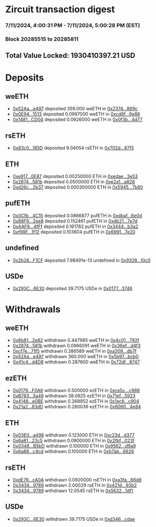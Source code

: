 # Zircuit transaction digest
### 7/11/2024, 4:00:31 PM - 7/11/2024, 5:00:28 PM (EST)
### Block 20285515 to 20285811

## Total Value Locked: 1930410397.21 USD

# Deposits
## weETH
- [0x52Aa...e497](https://etherscan.io/address/0x52Aa899454998Be5b000Ad077a46Bbe360F4e497) deposited 359.000 weETH in [0x2374...869c](https://etherscan.io/tx/0x52Aa899454998Be5b000Ad077a46Bbe360F4e497)
- [0x0E94...1513](https://etherscan.io/address/0x0E94bAEbbC1Eb3de1391f02a8AFCb4fF8A761513) deposited 0.0997000 weETH in [0xcd8f...9e88](https://etherscan.io/tx/0x0E94bAEbbC1Eb3de1391f02a8AFCb4fF8A761513)
- [0x1481...CD04](https://etherscan.io/address/0x14815EFE85e0E9348c3422B98F2330946b48CD04) deposited 0.0926000 weETH in [0x0f3b...4d77](https://etherscan.io/tx/0x14815EFE85e0E9348c3422B98F2330946b48CD04)
## rsETH
- [0x83c0...185D](https://etherscan.io/address/0x83c0904FBB0Ac23727923f8356876524C6a8185D) deposited 9.04054 rsETH in [0x702d...87f5](https://etherscan.io/tx/0x83c0904FBB0Ac23727923f8356876524C6a8185D)
## ETH
- [0xe917...0E87](https://etherscan.io/address/0xe917e3e5B8ba8c6520a24d70a373Efa4B7290E87) deposited 0.00250000 ETH in [0xedae...3e53](https://etherscan.io/tx/0xe917e3e5B8ba8c6520a24d70a373Efa4B7290E87)
- [0x2874...581b](https://etherscan.io/address/0x28743BDa26D74Bd08561aF79A4665758f17d581b) deposited 0.0500000 ETH in [0xe2a1...a826](https://etherscan.io/tx/0x28743BDa26D74Bd08561aF79A4665758f17d581b)
- [0xd26c...2b37](https://etherscan.io/address/0xd26cb6556DabfECbdf739527643cCFAd94522b37) deposited 0.000300000 ETH in [0x5945...7b60](https://etherscan.io/tx/0xd26cb6556DabfECbdf739527643cCFAd94522b37)
## pufETH
- [0x0Cfb...4C15](https://etherscan.io/address/0x0Cfb3F2212C2e886CCA987Bec6c620999ba44C15) deposited 0.0866877 pufETH in [0xdbaf...6e0d](https://etherscan.io/tx/0x0Cfb3F2212C2e886CCA987Bec6c620999ba44C15)
- [0x88F6...2ee8](https://etherscan.io/address/0x88F6A32ED93C7695Ed31De17A009503782132ee8) deposited 0.152461 pufETH in [0xdb21...7e7d](https://etherscan.io/tx/0x88F6A32ED93C7695Ed31De17A009503782132ee8)
- [0xAAF8...4fFf](https://etherscan.io/address/0xAAF83F61aea00DA4Ea23b8FD5E3405b94F0f4fFf) deposited 0.161782 pufETH in [0x3444...b3a2](https://etherscan.io/tx/0xAAF83F61aea00DA4Ea23b8FD5E3405b94F0f4fFf)
- [0xf98F...1f12](https://etherscan.io/address/0xf98F42Ef3Ad46Dd55A7c79e7B59385cEe3dA1f12) deposited 0.103604 pufETH in [0x6991...7e20](https://etherscan.io/tx/0xf98F42Ef3Ad46Dd55A7c79e7B59385cEe3dA1f12)
## undefined
- [0x2b28...F1CF](https://etherscan.io/address/0x2b28fE276e97F4467c0D7004162BB1812eCbF1CF) deposited 7.98491e-13 undefined in [0x9328...10c0](https://etherscan.io/tx/0x2b28fE276e97F4467c0D7004162BB1812eCbF1CF)
## USDe
- [0x293C...6E30](https://etherscan.io/address/0x293C6937D8D82e05B01335F7B33FBA0c8e256E30) deposited 39.7175 USDe in [0x0177...3746](https://etherscan.io/tx/0x293C6937D8D82e05B01335F7B33FBA0c8e256E30)
# Withdrawals
## weETH
- [0x6b81...2e82](https://etherscan.io/address/0x6b81BE7b7d146727522491D5F5B2DF2140a32e82) withdrawn 0.447985 weETH in [0x4c01...792f](https://etherscan.io/tx/0x6b81BE7b7d146727522491D5F5B2DF2140a32e82)
- [0x2874...581b](https://etherscan.io/address/0x28743BDa26D74Bd08561aF79A4665758f17d581b) withdrawn 0.0966091 weETH in [0x36ef...d4f3](https://etherscan.io/tx/0x28743BDa26D74Bd08561aF79A4665758f17d581b)
- [0xcf7e...71f5](https://etherscan.io/address/0xcf7eD0AC35b0f912224d3F48b36cf6B572D371f5) withdrawn 0.386589 weETH in [0xa309...db7f](https://etherscan.io/tx/0xcf7eD0AC35b0f912224d3F48b36cf6B572D371f5)
- [0x52Aa...e497](https://etherscan.io/address/0x52Aa899454998Be5b000Ad077a46Bbe360F4e497) withdrawn 360.000 weETH in [0x5b97...bcb0](https://etherscan.io/tx/0x52Aa899454998Be5b000Ad077a46Bbe360F4e497)
- [0x41c4...d4D8](https://etherscan.io/address/0x41c45eE30c0157A7f36015d0a76Df4501456d4D8) withdrawn 0.287600 weETH in [0x72df...8747](https://etherscan.io/tx/0x41c45eE30c0157A7f36015d0a76Df4501456d4D8)
## ezETH
- [0x0179...F0A6](https://etherscan.io/address/0x017932354D7db8a000922B28F53dd9424a3bF0A6) withdrawn 0.500000 ezETH in [0xce5c...c986](https://etherscan.io/tx/0x017932354D7db8a000922B28F53dd9424a3bF0A6)
- [0xB783...3a49](https://etherscan.io/address/0xB7832cDf244AA5ff5f02D340c50A4Ed47Fc93a49) withdrawn 38.0625 ezETH in [0x71ef...5923](https://etherscan.io/tx/0xB7832cDf244AA5ff5f02D340c50A4Ed47Fc93a49)
- [0x4148...e0BE](https://etherscan.io/address/0x41489586dA0303fcecF17FfB1fBc20bdc363e0BE) withdrawn 0.268952 ezETH in [0x1ec6...c904](https://etherscan.io/tx/0x41489586dA0303fcecF17FfB1fBc20bdc363e0BE)
- [0x21a2...83dD](https://etherscan.io/address/0x21a26F7469EF7afD864E92393962A9047d6A83dD) withdrawn 0.280036 ezETH in [0x6060...4e84](https://etherscan.io/tx/0x21a26F7469EF7afD864E92393962A9047d6A83dD)
## ETH
- [0x03E0...a498](https://etherscan.io/address/0x03E0F2e65e940F19ae9382483E9c88f54eD9a498) withdrawn 0.123000 ETH in [0xc23d...d377](https://etherscan.io/tx/0x03E0F2e65e940F19ae9382483E9c88f54eD9a498)
- [0x6a81...23c5](https://etherscan.io/address/0x6a81C50289f16A7e556385D6BAb17707e2EA23c5) withdrawn 0.0900000 ETH in [0x2fbf...023f](https://etherscan.io/tx/0x6a81C50289f16A7e556385D6BAb17707e2EA23c5)
- [0x0348...B5bD](https://etherscan.io/address/0x03484C7FBc544b6F3F3526b862a23F3C9C08B5bD) withdrawn 0.100000 ETH in [0x9562...d9a9](https://etherscan.io/tx/0x03484C7FBc544b6F3F3526b862a23F3C9C08B5bD)
- [0x6a88...c4cd](https://etherscan.io/address/0x6a888760E8aAB4454253AfbA12e69fE9D431c4cd) withdrawn 0.105000 ETH in [0xb7ab...6626](https://etherscan.io/tx/0x6a888760E8aAB4454253AfbA12e69fE9D431c4cd)
## rsETH
- [0xdE76...cA0A](https://etherscan.io/address/0xdE76258fAf89D75a7C16Bd583e6f2bd5d76FcA0A) withdrawn 0.0920000 rsETH in [0xa3fa...66d8](https://etherscan.io/tx/0xdE76258fAf89D75a7C16Bd583e6f2bd5d76FcA0A)
- [0x3434...9789](https://etherscan.io/address/0x34349c5569e7B846c3558961552D2202760A9789) withdrawn 2.00029 rsETH in [0x421d...93b2](https://etherscan.io/tx/0x34349c5569e7B846c3558961552D2202760A9789)
- [0x3434...9789](https://etherscan.io/address/0x34349c5569e7B846c3558961552D2202760A9789) withdrawn 12.0545 rsETH in [0x5632...1df1](https://etherscan.io/tx/0x34349c5569e7B846c3558961552D2202760A9789)
## USDe
- [0x293C...6E30](https://etherscan.io/address/0x293C6937D8D82e05B01335F7B33FBA0c8e256E30) withdrawn 39.7175 USDe in [0xd346...cdae](https://etherscan.io/tx/0x293C6937D8D82e05B01335F7B33FBA0c8e256E30)

